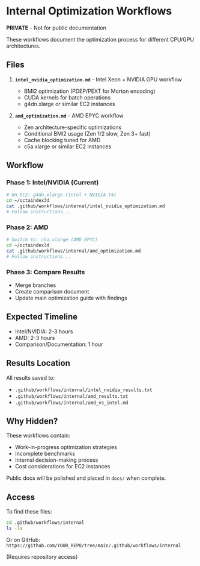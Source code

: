 # Internal Optimization Workflows

**PRIVATE** - Not for public documentation

These workflows document the optimization process for different CPU/GPU architectures.

## Files

1. **`intel_nvidia_optimization.md`** - Intel Xeon + NVIDIA GPU workflow
   - BMI2 optimization (PDEP/PEXT for Morton encoding)
   - CUDA kernels for batch operations
   - g4dn.xlarge or similar EC2 instances

2. **`amd_optimization.md`** - AMD EPYC workflow
   - Zen architecture-specific optimizations
   - Conditional BMI2 usage (Zen 1/2 slow, Zen 3+ fast)
   - Cache blocking tuned for AMD
   - c5a.xlarge or similar EC2 instances

## Workflow

### Phase 1: Intel/NVIDIA (Current)
```bash
# On EC2: g4dn.xlarge (Intel + NVIDIA T4)
cd ~/octaindex3d
cat .github/workflows/internal/intel_nvidia_optimization.md
# Follow instructions...
```

### Phase 2: AMD
```bash
# Switch to: c5a.xlarge (AMD EPYC)
cd ~/octaindex3d
cat .github/workflows/internal/amd_optimization.md
# Follow instructions...
```

### Phase 3: Compare Results
- Merge branches
- Create comparison document
- Update main optimization guide with findings

## Expected Timeline

- Intel/NVIDIA: 2-3 hours
- AMD: 2-3 hours
- Comparison/Documentation: 1 hour

## Results Location

All results saved to:
- `.github/workflows/internal/intel_nvidia_results.txt`
- `.github/workflows/internal/amd_results.txt`
- `.github/workflows/internal/amd_vs_intel.md`

## Why Hidden?

These workflows contain:
- Work-in-progress optimization strategies
- Incomplete benchmarks
- Internal decision-making process
- Cost considerations for EC2 instances

Public docs will be polished and placed in `docs/` when complete.

## Access

To find these files:
```bash
cd .github/workflows/internal
ls -la
```

Or on GitHub:
`https://github.com/YOUR_REPO/tree/main/.github/workflows/internal`

(Requires repository access)
